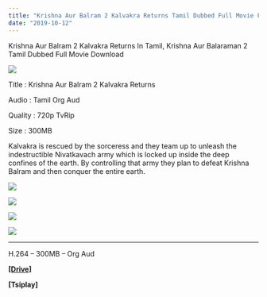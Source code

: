 ```yaml
---
title: "Krishna Aur Balram 2 Kalvakra Returns Tamil Dubbed Full Movie Free Download"
date: "2019-10-12"
---
```


Krishna Aur Balram 2 Kalvakra Returns In Tamil, Krishna Aur Balaraman 2 Tamil Dubbed Full Movie Download

[![](https://1.bp.blogspot.com/-xo-8k6ZEioQ/XXPTlZMZSyI/AAAAAAAACG0/RHJn3pwySUIr81ggB03ZW7we63OrgwmTgCLcBGAs/s320/Krish{9560a35704a61d56b1c5bb169ad4626925aff5012047a8ffb6d720526964f1e1}2BTk{9560a35704a61d56b1c5bb169ad4626925aff5012047a8ffb6d720526964f1e1}2BPoster{9560a35704a61d56b1c5bb169ad4626925aff5012047a8ffb6d720526964f1e1}2B01093.jpg)](https://1.bp.blogspot.com/-xo-8k6ZEioQ/XXPTlZMZSyI/AAAAAAAACG0/RHJn3pwySUIr81ggB03ZW7we63OrgwmTgCLcBGAs/s1600/Krish{9560a35704a61d56b1c5bb169ad4626925aff5012047a8ffb6d720526964f1e1}2BTk{9560a35704a61d56b1c5bb169ad4626925aff5012047a8ffb6d720526964f1e1}2BPoster{9560a35704a61d56b1c5bb169ad4626925aff5012047a8ffb6d720526964f1e1}2B01093.jpg)

Title : Krishna Aur Balram 2 Kalvakra Returns

Audio : Tamil Org Aud

Quality : 720p TvRip

Size : 300MB

Kalvakra is rescued by the sorceress and they team up to unleash the indestructible Nivatkavach army which is locked up inside the deep confines of the earth. By controlling that army they plan to defeat Krishna Balram and then conquer the entire earth.

[![](https://1.bp.blogspot.com/-ofqxVSg66eQ/XXPVr9znaVI/AAAAAAAACHI/yRy6yTtjyWwCU3mJW1i_wYzrhIFhSUVkwCLcBGAs/s320/Screenshot_2019-09-07-21-33-36.jpg)](https://1.bp.blogspot.com/-ofqxVSg66eQ/XXPVr9znaVI/AAAAAAAACHI/yRy6yTtjyWwCU3mJW1i_wYzrhIFhSUVkwCLcBGAs/s1600/Screenshot_2019-09-07-21-33-36.jpg)

[![](https://1.bp.blogspot.com/-BCXBS2d3LUU/XXPVrVAa8SI/AAAAAAAACHA/PcytwMaHGNUgtm6Axk8ZlPyyXKm9Xn26ACLcBGAs/s320/Screenshot_2019-09-07-21-34-48.jpg)](https://1.bp.blogspot.com/-BCXBS2d3LUU/XXPVrVAa8SI/AAAAAAAACHA/PcytwMaHGNUgtm6Axk8ZlPyyXKm9Xn26ACLcBGAs/s1600/Screenshot_2019-09-07-21-34-48.jpg)

[![](https://1.bp.blogspot.com/-VDkIl1BLmjE/XXPVr_E_keI/AAAAAAAACHE/5Msfgv-Q0QE0Ky9o77o4LF-Rhzx1lICCgCLcBGAs/s320/Screenshot_2019-09-07-21-35-19.jpg)](https://1.bp.blogspot.com/-VDkIl1BLmjE/XXPVr_E_keI/AAAAAAAACHE/5Msfgv-Q0QE0Ky9o77o4LF-Rhzx1lICCgCLcBGAs/s1600/Screenshot_2019-09-07-21-35-19.jpg)

[![](https://1.bp.blogspot.com/-Jj-TffQ2sb4/XXPVtOP3_-I/AAAAAAAACHM/fE0_e964CJcirlGPpiviRWW-5G3HAgnTACLcBGAs/s320/Screenshot_2019-09-07-21-35-48.jpg)](https://1.bp.blogspot.com/-Jj-TffQ2sb4/XXPVtOP3_-I/AAAAAAAACHM/fE0_e964CJcirlGPpiviRWW-5G3HAgnTACLcBGAs/s1600/Screenshot_2019-09-07-21-35-48.jpg)

* * *

H.264 – 300MB – Org Aud

**[\[Drive\]](https://drive.google.com/file/d/1-kDkEBeo_fErSEdxlamgRzj4C3_Ck6kZ/view?usp=drivesdk)**

**\[Tsiplay\]**

